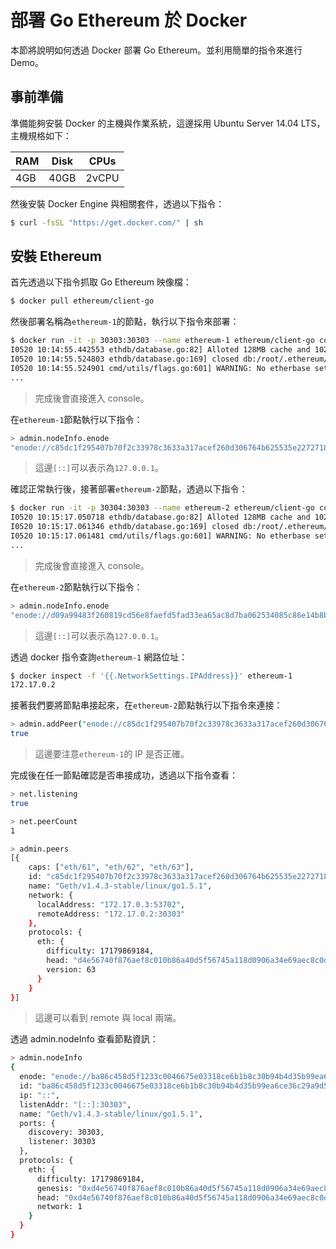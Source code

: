 # 部署 Go Ethereum 於 Docker

本節將說明如何透過 Docker 部署 Go Ethereum。並利用簡單的指令來進行 Demo。

## 事前準備

準備能夠安裝 Docker 的主機與作業系統，這邊採用 Ubuntu Server 14.04 LTS，主機規格如下：

| RAM | Disk | CPUs |
| --- | --- | --- |
| 4GB | 40GB | 2vCPU |

然後安裝 Docker Engine 與相關套件，透過以下指令：

```bash
$ curl -fsSL "https://get.docker.com/" | sh
```

## 安裝 Ethereum

首先透過以下指令抓取 Go Ethereum 映像檔：

```bash
$ docker pull ethereum/client-go
```

然後部署名稱為`ethereum-1`的節點，執行以下指令來部署：

```bash
$ docker run -it -p 30303:30303 --name ethereum-1 ethereum/client-go console
I0520 10:14:55.442553 ethdb/database.go:82] Alloted 128MB cache and 1024 file handles to /root/.ethereum/chaindata
I0520 10:14:55.524803 ethdb/database.go:169] closed db:/root/.ethereum/chaindata
I0520 10:14:55.524901 cmd/utils/flags.go:601] WARNING: No etherbase set and no accounts found as default
...
```

> 完成後會直接進入 console。

在`ethereum-1`節點執行以下指令：

```bash
> admin.nodeInfo.enode
"enode://c85dc1f295407b70f2c33978c3633a317acef260d306764b625535e2272718bf8331162c073c64727f4301fec712c10e57e14db194474343abc7805bf16bdb88@[::]:30303"
```

> 這邊`[::]`可以表示為`127.0.0.1`。

確認正常執行後，接著部署`ethereum-2`節點，透過以下指令：

```bash
$ docker run -it -p 30304:30303 --name ethereum-2 ethereum/client-go console
I0520 10:15:17.050718 ethdb/database.go:82] Alloted 128MB cache and 1024 file handles to /root/.ethereum/chaindata
I0520 10:15:17.061346 ethdb/database.go:169] closed db:/root/.ethereum/chaindata
I0520 10:15:17.061481 cmd/utils/flags.go:601] WARNING: No etherbase set and no accounts found as default
...
```

> 完成後會直接進入 console。

在`ethereum-2`節點執行以下指令：

```bash
> admin.nodeInfo.enode
"enode://d09a99483f260819cd56e8faefd5fad33ea65ac8d7ba062534085c86e14b8b926bd190c67a50272195afbb432d17afc027d78551b9a7494c036bd4366d7f00ff@[::]:30303"
```

> 這邊`[::]`可以表示為`127.0.0.1`。

透過 docker 指令查詢`ethereum-1` 網路位址：

```bash
$ docker inspect -f '{{.NetworkSettings.IPAddress}}' ethereum-1
172.17.0.2
```

接著我們要將節點串接起來，在`ethereum-2`節點執行以下指令來連接：

```bash
> admin.addPeer("enode://c85dc1f295407b70f2c33978c3633a317acef260d306764b625535e2272718bf8331162c073c64727f4301fec712c10e57e14db194474343abc7805bf16bdb88@172.17.0.2:30303")
true
```

> 這邊要注意`ethereum-1`的 IP 是否正確。

完成後在任一節點確認是否串接成功，透過以下指令查看：

```bash
> net.listening
true

> net.peerCount
1

> admin.peers
[{
    caps: ["eth/61", "eth/62", "eth/63"],
    id: "c85dc1f295407b70f2c33978c3633a317acef260d306764b625535e2272718bf8331162c073c64727f4301fec712c10e57e14db194474343abc7805bf16bdb88",
    name: "Geth/v1.4.3-stable/linux/go1.5.1",
    network: {
      localAddress: "172.17.0.3:53702",
      remoteAddress: "172.17.0.2:30303"
    },
    protocols: {
      eth: {
        difficulty: 17179869184,
        head: "d4e56740f876aef8c010b86a40d5f56745a118d0906a34e69aec8c0db1cb8fa3",
        version: 63
      }
    }
}]
```

> 這邊可以看到 remote 與 local 兩端。

透過 admin.nodeInfo 查看節點資訊：

```bash
> admin.nodeInfo
{
  enode: "enode://ba86c458d5f1233c0046675e03318ce6b1b8c30b94b4d35b99ea6ce36c29a9d5175698c31b941ce39a2c986dc6eaf51e4d6fa4441ad8013c22c3a364e43c5fff@[::]:30303",
  id: "ba86c458d5f1233c0046675e03318ce6b1b8c30b94b4d35b99ea6ce36c29a9d5175698c31b941ce39a2c986dc6eaf51e4d6fa4441ad8013c22c3a364e43c5fff",
  ip: "::",
  listenAddr: "[::]:30303",
  name: "Geth/v1.4.3-stable/linux/go1.5.1",
  ports: {
    discovery: 30303,
    listener: 30303
  },
  protocols: {
    eth: {
      difficulty: 17179869184,
      genesis: "0xd4e56740f876aef8c010b86a40d5f56745a118d0906a34e69aec8c0db1cb8fa3",
      head: "0xd4e56740f876aef8c010b86a40d5f56745a118d0906a34e69aec8c0db1cb8fa3",
      network: 1
    }
  }
}
```

